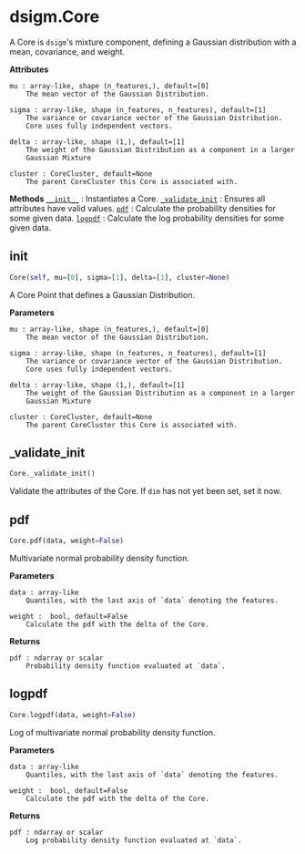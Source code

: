 # dsigm.Core

A Core is `dsigm`'s mixture component, defining a Gaussian distribution with a mean, covariance, and weight.

**Attributes**
```
mu : array-like, shape (n_features,), default=[0]
	The mean vector of the Gaussian Distribution.

sigma : array-like, shape (n_features, n_features), default=[1]
	The variance or covariance vector of the Gaussian Distribution.
	Core uses fully independent vectors.

delta : array-like, shape (1,), default=[1]
	The weight of the Gaussian Distribution as a component in a larger
	Gaussian Mixture

cluster : CoreCluster, default=None
	The parent CoreCluster this Core is associated with.
```

**Methods**
[`__init__`](https://github.com/paradoxysm/dsigm/tree/master/doc/pydoc/Core.md#__init__) : Instantiates a Core.
[`_validate_init`](https://github.com/paradoxysm/dsigm/tree/master/doc/pydoc/Core.md#_validate_init) : Ensures all attributes have valid values.
[`pdf`](https://github.com/paradoxysm/dsigm/tree/master/doc/pydoc/Core.md#pdf) : Calculate the probability densities for some given data.
[`logpdf`](https://github.com/paradoxysm/dsigm/tree/master/doc/pydoc/Core.md#logpdf) : Calculate the log probability densities for some given data.

## __init__
```python
Core(self, mu=[0], sigma=[1], delta=[1], cluster=None)
```

A Core Point that defines a Gaussian Distribution.

**Parameters**
```
mu : array-like, shape (n_features,), default=[0]
	The mean vector of the Gaussian Distribution.

sigma : array-like, shape (n_features, n_features), default=[1]
	The variance or covariance vector of the Gaussian Distribution.
	Core uses fully independent vectors.

delta : array-like, shape (1,), default=[1]
	The weight of the Gaussian Distribution as a component in a larger
	Gaussian Mixture

cluster : CoreCluster, default=None
	The parent CoreCluster this Core is associated with.
```

## _validate_init
```python
Core._validate_init()
```
Validate the attributes of the Core.
If `dim` has not yet been set, set it now.

## pdf
```python
Core.pdf(data, weight=False)
```

Multivariate normal probability density function.

**Parameters**
```
data : array-like
	Quantiles, with the last axis of `data` denoting the features.
	
weight :  bool, default=False
	Calculate the pdf with the delta of the Core.
```

**Returns**
```
pdf : ndarray or scalar
	Probability density function evaluated at `data`.
```

## logpdf
```python
Core.logpdf(data, weight=False)
```

Log of multivariate normal probability density function.

**Parameters**
```
data : array-like
	Quantiles, with the last axis of `data` denoting the features.

weight :  bool, default=False
	Calculate the pdf with the delta of the Core.
```

**Returns**
```
pdf : ndarray or scalar
	Log probability density function evaluated at `data`.
```
